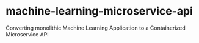 # machine-learning-microservice-api
Converting monolithic Machine Learning Application to a Containerized Microservice API

